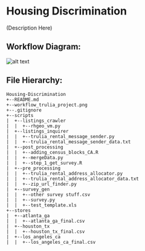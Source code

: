 # Housing Discrimination
(Description Here)

## Workflow Diagram:
![alt text](https://github.com/uiuc-bdeep/Housing-Discrimination/blob/master/workflow_trulia_project.png$s=200)

## File Hierarchy:
```
Housing-Discrimination
+--README.md
+--workflow_trulia_project.png
+--.gitignore
+--scripts
|  +--listings_crawler
|  |  +--rhgeo_vm.py
|  +--listings_inquirer
|  |  +--trulia_rental_message_sender.py
|  |  +--trulia_rental_message_sender_data.txt
|  +--post_processing
|  |  +--adding_census_blocks_CA.R
|  |  +--mergeData.py
|  |  +--step_1_get_survey.R
|  +--pre_processing
|  |  +--trulia_rental_address_allocator.py
|  |  +--trulia_rental_address_allocator_data.txt
|  |  +--zip_url_finder.py
|  +--survey_gen
|  |  +--other survey stuff.csv
|  |  +--survey.py
|  |  +--test_template.xls
+--stores
|  +--atlanta_ga
|  |  +--atlanta_ga_final.csv
|  +--houston_tx
|  |  +--houston_tx_final.csv
|  +--los_angeles_ca
|  |  +--los_angeles_ca_final.csv
```
